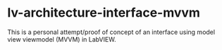 # lv-architecture-interface-mvvm
This is a personal attempt/proof of concept of an interface using  model view viewmodel (MVVM) in LabVIEW.
